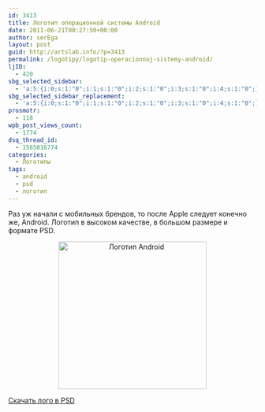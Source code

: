 ```yaml
---
id: 3413
title: Логотип операционной системы Android
date: 2011-06-21T00:27:50+00:00
author: serEga
layout: post
guid: http://artslab.info/?p=3413
permalink: /logotipy/logotip-operacionnoj-sistemy-android/
ljID:
  - 420
sbg_selected_sidebar:
  - 'a:5:{i:0;s:1:"0";i:1;s:1:"0";i:2;s:1:"0";i:3;s:1:"0";i:4;s:1:"0";}'
sbg_selected_sidebar_replacement:
  - 'a:5:{i:0;s:1:"0";i:1;s:1:"0";i:2;s:1:"0";i:3;s:1:"0";i:4;s:1:"0";}'
prosmotr:
  - 118
wpb_post_views_count:
  - 1774
dsq_thread_id:
  - 1565016774
categories:
  - Логотипы
tags:
  - android
  - psd
  - логотип
---
```

Раз уж начали с мобильных брендов, то после Apple следует конечно же, Android. Логотип в высоком качестве, в большом размере и формате PSD.

<center>
  <a href="http://img.artslab.info/logotip_android_psd.jpg"><img src="http://img.artslab.info/logotip_android_psd-300x300.jpg" alt="Логотип Android" title="logotip_android_psd" width="300" height="300" class="alignnone size-medium wp-image-3414" /></a>
</center>

[Скачать лого в PSD](http://zandog.deviantart.com/art/Android-Logo-HD-PSD-177433866)